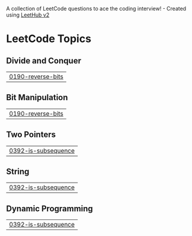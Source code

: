 A collection of LeetCode questions to ace the coding interview! - Created using [LeetHub v2](https://github.com/arunbhardwaj/LeetHub-2.0)
<!---LeetCode Topics Start-->
# LeetCode Topics
## Divide and Conquer
|  |
| ------- |
| [0190-reverse-bits](https://github.com/Praneethlucky/LeetCode/tree/master/0190-reverse-bits) |
## Bit Manipulation
|  |
| ------- |
| [0190-reverse-bits](https://github.com/Praneethlucky/LeetCode/tree/master/0190-reverse-bits) |
## Two Pointers
|  |
| ------- |
| [0392-is-subsequence](https://github.com/Praneethlucky/LeetCode/tree/master/0392-is-subsequence) |
## String
|  |
| ------- |
| [0392-is-subsequence](https://github.com/Praneethlucky/LeetCode/tree/master/0392-is-subsequence) |
## Dynamic Programming
|  |
| ------- |
| [0392-is-subsequence](https://github.com/Praneethlucky/LeetCode/tree/master/0392-is-subsequence) |
<!---LeetCode Topics End-->